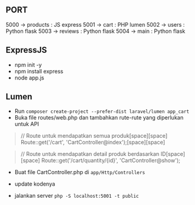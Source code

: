 ## PORT 
5000 -> products : JS express
5001 -> cart : PHP lumen
5002 -> users : Python flask
5003 -> reviews : Python flask 
5004 -> main : Python flask

## ExpressJS
- npm init -y
- npm install express
- node app.js


## Lumen
- Run `composer create-project --prefer-dist laravel/lumen app_cart`
- Buka file routes/web.php dan tambahkan rute-rute yang diperlukan untuk API 

> // Route untuk mendapatkan semua produk[space][space]
Route::get('/cart', 'CartController@index');[space][space]

> // Route untuk mendapatkan detail produk berdasarkan ID[space][space]
Route::get('/cart/quantity/{id}', 'CartController@show');

- Buat file CartController.php di `app/Http/Controllers`

- update kodenya 

- jalankan server `php -S localhost:5001 -t public`